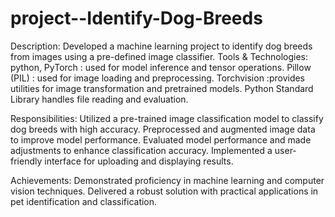 # project--Identify-Dog-Breeds
Description: Developed a machine learning project to identify dog breeds from images using a pre-defined image classifier.
Tools & Technologies: python,
PyTorch : used for model inference and tensor operations.
Pillow (PIL) : used for image loading and preprocessing.
Torchvision :provides utilities for image transformation and pretrained models.
Python Standard Library handles file reading and evaluation.



Responsibilities:
Utilized a pre-trained image classification model to classify dog breeds with high accuracy.
Preprocessed and augmented image data to improve model performance.
Evaluated model performance and made adjustments to enhance classification accuracy.
Implemented a user-friendly interface for uploading and displaying results.




Achievements:
Demonstrated proficiency in machine learning and computer vision techniques.
Delivered a robust solution with practical applications in pet identification and classification.


